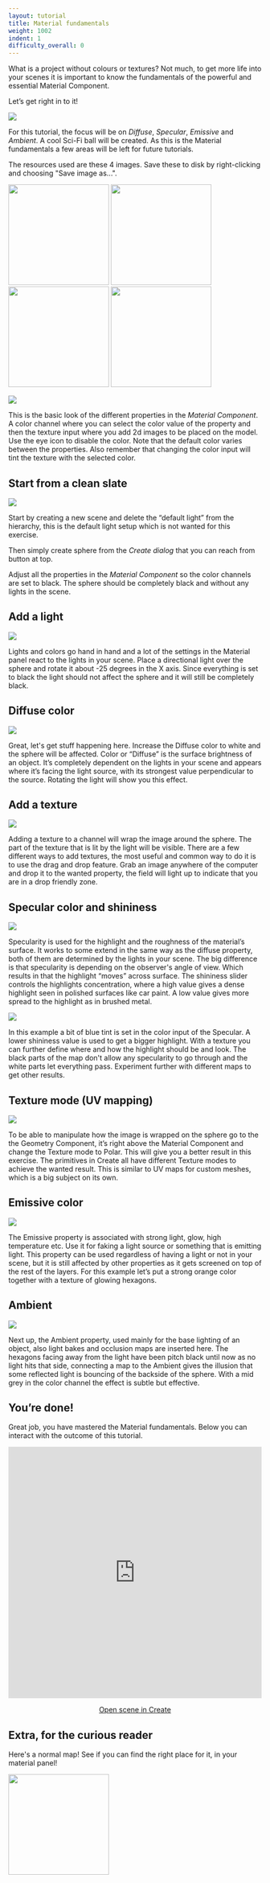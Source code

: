 ```yaml
---
layout: tutorial
title: Material fundamentals
weight: 1002
indent: 1
difficulty_overall: 0
---
```


What is a project without colours or textures? Not much, to get more life into your scenes it is important to know the fundamentals of the powerful and essential Material Component.

Let’s get right in to it!

![](1.png)

For this tutorial, the focus will be on *Diffuse*, *Specular*, *Emissive* and *Ambient*. A cool Sci-Fi ball will be created. As this is the Material fundamentals a few areas will be left for future tutorials. 

The resources used are these 4 images. Save these to disk by right-clicking and choosing "Save image as...".

<a href="diffuse.jpg"><img src="diffuse.jpg" width="200" height="200" style="display:inline-block"/></a>
<a href="specular.jpg"><img src="specular.jpg" width="200" height="200" style="display:inline-block"/></a>
<a href="emissive.jpg"><img src="emissive.jpg" width="200" height="200" style="display:inline-block"/></a>
<a href="ambient.jpg"><img src="ambient.jpg" width="200" height="200" style="display:inline-block"/></a>

![](2.png)

This is the basic look of the different properties in the *Material Component*. A color channel where you can select the color value of the property and then the texture input where you add 2d images to be placed on the model. Use the eye icon to disable the color. Note that the default color varies between the properties. Also remember that changing the color input will tint the texture with the selected color. 

## Start from a clean slate

![](3.png)

Start by creating a new scene and delete the “default light” from the hierarchy, this is the default light setup which is not wanted for this exercise.

Then simply create sphere from the *Create dialog* that you can reach from button at top.

Adjust all the properties in the *Material Component* so the color channels are set to black. The sphere should be completely black and without any lights in the scene.

## Add a light

![](4.png)

Lights and colors go hand in hand and a lot of the settings in the Material panel react to the lights in your scene. Place a directional light over the sphere and rotate it about -25 degrees in the X axis. Since everything is set to black the light should not affect the sphere and it will still be completely black.  

## Diffuse color 

![](5.png)

Great, let's get stuff happening here. Increase the Diffuse color to white and the sphere will be affected. Color or “Diffuse” is the surface brightness of an object. It’s completely dependent on the lights in your scene and appears where it’s facing the light source, with its strongest value perpendicular to the source. Rotating the light will show you this effect. 

## Add a texture

![](6.png)

Adding a texture to a channel will wrap the image around the sphere. The part of the texture that is lit by the light will be visible. There are a few different ways to add textures, the most useful and common way to do it is to use the drag and drop feature. Grab an image anywhere of the computer and drop it to the wanted property, the field will light up to indicate that you are in a drop friendly zone. 

## Specular color and shininess

![](7.png)

Specularity is used for the highlight and the roughness of the material’s surface. It works to some extend in the same way as the diffuse property, both of them are determined by the lights in your scene. The big difference is that specularity is depending on the observer's angle of view. Which results in that the highlight “moves” across surface. The shininess slider controls the highlights concentration, where a high value gives a dense highlight seen in polished surfaces like car paint. A low value gives more spread to the highlight as in brushed metal.  

![](8.png)

In this example a bit of blue tint is set in the color input of the Specular. A lower shininess value is used to get a bigger highlight. With a texture you can further define where and how the highlight should be and look. The black parts of the map don't allow any specularity to go through and the white parts let everything pass. Experiment further with different maps to get other results. 

## Texture mode (UV mapping)

![](9.png)

To be able to manipulate how the image is wrapped on the sphere go to the the Geometry Component, it’s right above the Material Component and change the Texture mode to Polar. This will give you a better result in this exercise. The primitives in Create all have different Texture modes to achieve the wanted result. This is similar to UV maps for custom meshes, which is a big subject on its own. 

## Emissive color

![](10.png)

The Emissive property is associated with strong light, glow, high temperature etc. Use it for faking a light source or something that is emitting light. This property can be used regardless of having a light or not in your scene, but it is still affected by other properties as it gets screened on top of the rest of the layers. For this example let’s put a strong orange color together with a texture of glowing hexagons. 

## Ambient 

![](11.png)

Next up, the Ambient property, used mainly for the base lighting of an object, also light bakes and occlusion maps are inserted here. The hexagons facing away from the light have been pitch black until now as no light hits that side, connecting a map to the Ambient gives the illusion that some reflected light is bouncing of the backside of the sphere. With a mid grey in the color channel the effect is subtle but effective. 

## You’re done!

Great job, you have mastered the Material fundamentals. Below you can interact with the outcome of this tutorial.

<iframe id="advanced_iframe" allowfullscreen webkitallowfullscreen mozallowfullscreen name="advanced_iframe" src="https://c1.goote.ch/b9379f3a4b6947b19ca1d5c397cbd0ab.scene/" width="100%" height="500" scrolling="auto" frameborder="0" border="0" allowtransparency="true"></iframe>

<p>
	<center>
		<a class="btn btn-primary btn-lg" target="_blank" href="https://create.goocreate.com/edit/b9379f3a4b6947b19ca1d5c397cbd0ab.scene">Open scene in Create</a>
	</center>
</p>

## Extra, for the curious reader

Here's a normal map! See if you can find the right place for it, in your material panel!

<a href="normal.jpg"><img src="normal.jpg" width="200" height="200" style="display:inline-block"/></a>